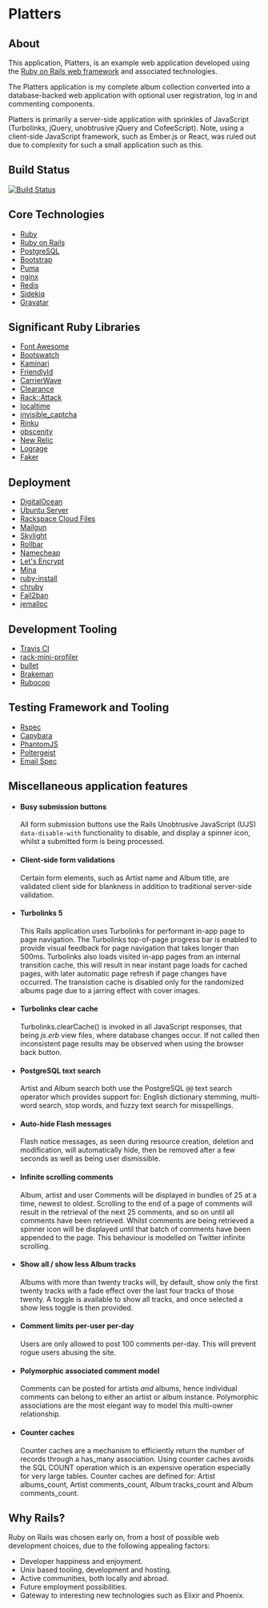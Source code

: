 Platters
========

About
-----
This application, Platters, is an example web application developed using the
[Ruby on Rails web framework](http://rubyonrails.org) and associated technologies.

The Platters application is my complete album collection converted into a
database-backed web application with optional user registration, log in and
commenting components.

Platters is primarily a server-side application with sprinkles of JavaScript
(Turbolinks, jQuery, unobtrusive jQuery and CofeeScript). Note, using a
client-side JavaScript framework, such as Ember.js or React, was ruled out due
to complexity for such a small application such as this.

Build Status
------------
[![Build Status](https://travis-ci.org/bluz71/platters.svg?branch=master)](https://travis-ci.org/bluz71/platters)

Core Technologies
-----------------
  * [Ruby](https://www.ruby-lang.org)
  * [Ruby on Rails](http://rubyonrails.org)
  * [PostgreSQL](https://www.postgresql.org)
  * [Bootstrap](https://getbootstrap.com)
  * [Puma](http://puma.io)
  * [nginx](https://nginx.org)
  * [Redis](http://redis.io)
  * [Sidekiq](http://sidekiq.org)
  * [Gravatar](https://gravatar.com)

Significant Ruby Libraries
--------------------------
  * [Font Awesome](http://fontawesome.io)
  * [Bootswatch](https://bootswatch.com)
  * [Kaminari](https://github.com/amatsuda/kaminari)
  * [FriendlyId](https://github.com/norman/friendly_id)
  * [CarrierWave](https://github.com/carrierwaveuploader/carrierwave)
  * [Clearance](https://github.com/thoughtbot/clearance)
  * [Rack::Attack](https://github.com/kickstarter/rack-attack)
  * [localtime](https://github.com/basecamp/local_time)
  * [invisible_captcha](https://github.com/markets/invisible_captcha)
  * [Rinku](https://github.com/vmg/rinku)
  * [obscenity](https://github.com/tjackiw/obscenity)
  * [New Relic](https://github.com/newrelic/rpm)
  * [Lograge](https://github.com/roidrage/lograge)
  * [Faker](https://github.com/stympy/faker)

Deployment
----------

  * [DigitalOcean](https://www.digitalocean.com)
  * [Ubuntu Server](http://www.ubuntu.com/server)
  * [Rackspace Cloud Files](https://www.rackspace.com/en-au/cloud/files)
  * [Mailgun](https://www.mailgun.com)
  * [Skylight](https://skylight.io)
  * [Rollbar](https://rollbar.com)
  * [Namecheap](https://rollbar.com)
  * [Let's Encrypt](https://letsencrypt.org)
  * [Mina](http://nadarei.co/mina)
  * [ruby-install](https://github.com/postmodern/ruby-install)
  * [chruby](https://github.com/postmodern/chruby)
  * [Fail2ban](http://www.fail2ban.org)
  * [jemalloc](https://github.com/jemalloc/jemalloc)

Development Tooling
-------------------
  * [Travis CI](https://travis-ci.org/bluz71/platters)
  * [rack-mini-profiler](http://miniprofiler.com)
  * [bullet](https://github.com/flyerhzm/bullet)
  * [Brakeman](http://brakemanscanner.org)
  * [Rubocop](https://github.com/bbatsov/rubocop)

Testing Framework and Tooling
-----------------------------
  * [Rspec](http://rspec.info)
  * [Capybara](https://github.com/jnicklas/capybara)
  * [PhantomJS](http://phantomjs.org)
  * [Poltergeist](https://github.com/teampoltergeist/poltergeist)
  * [Email Spec](https://github.com/email-spec/email-spec)

Miscellaneous application features
----------------------------------
  * #### Busy submission buttons
    All form submission buttons use the Rails Unobtrusive JavaScript (UJS)
    `data-disable-with` functionality to disable, and display a spinner icon,
    whilst a submitted form is being processed.

  * #### Client-side form validations
    Certain form elements, such as Artist name and Album title, are validated
    client side for blankness in addition to traditional server-side
    validation.

  * #### Turbolinks 5
    This Rails application uses Turbolinks for performant in-app page to page
    navigation. The Turbolinks top-of-page progress bar is enabled to provide
    visual feedback for page navigation that takes longer than 500ms.
    Turbolinks also loads visited in-app pages from an internal transition
    cache, this will result in near instant page loads for cached pages, with
    later automatic page refresh if page changes have occurred. The transistion
    cache is disabled only for the randomized albums page due to a jarring
    effect with cover images. 

  * #### Turbolinks clear cache
    Turbolinks.clearCache() is invoked in all JavaScript responses, that being
    *js.erb* view files, where database changes occur. If not called then
    inconsistent page results may be observed when using the browser back
    button.

  * #### PostgreSQL text search
    Artist and Album search both use the PostgreSQL `@@` text search operator
    which provides support for: English dictionary stemming, multi-word search,
    stop words, and fuzzy text search for misspellings.

  * #### Auto-hide Flash messages
    Flash notice messages, as seen during resource creation, deletion and
    modification, will automatically hide, then be removed after a few seconds
    as well as being user dismissible.

  * #### Infinite scrolling comments
    Album, artist and user Comments will be displayed in bundles of 25 at a
    time, newest to oldest. Scrolling to the end of a page of comments will
    result in the retrieval of the next 25 comments, and so on until all
    comments have been retrieved. Whilst comments are being retrieved a
    spinner icon will be displayed until that batch of comments have been
    appended to the page. This behaviour is modelled on Twitter infinite
    scrolling.

  * #### Show all / show less Album tracks
    Albums with more than twenty tracks will, by default, show only the first
    twenty tracks with a fade effect over the last four tracks of those twenty.
    A toggle is available to show all tracks, and once selected a show less
    toggle is then provided.

  * #### Comment limits per-user per-day
    Users are only allowed to post 100 comments per-day. This will prevent
    rogue users abusing the site.

  * #### Polymorphic associated comment model
    Comments can be posted for artists *and* albums, hence individual comments
    can belong to either an artist or album instance. Polymorphic associations
    are the most elegant way to model this multi-owner relationship.

  * #### Counter caches
    Counter caches are a mechanism to efficiently return the number of records
    through a has_many association. Using counter caches avoids the SQL COUNT
    operation which is an expensive operation especially for very large tables.
    Counter caches are defined for: Artist albums_count, Artist comments_count,
    Album tracks_count and Album comments_count.

Why Rails?
----------
Ruby on Rails was chosen early on, from a host of possible web development
choices, due to the following appealing factors:

  * Developer happiness and enjoyment.
  * Unix based tooling, development and hosting.
  * Active communities, both locally and abroad.
  * Future employment possibilities.
  * Gateway to interesting new technologies such as Elixir and Phoenix.
